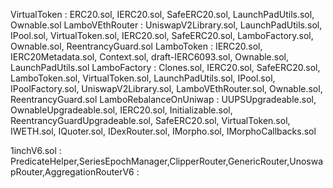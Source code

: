 VirtualToken           : ERC20.sol, IERC20.sol, SafeERC20.sol, LaunchPadUtils.sol, Ownable.sol
LamboVEthRouter        : UniswapV2Library.sol, LaunchPadUtils.sol, IPool.sol, VirtualToken.sol, IERC20.sol, SafeERC20.sol, LamboFactory.sol, Ownable.sol, ReentrancyGuard.sol
LamboToken             : IERC20.sol, IERC20Metadata.sol, Context.sol, draft-IERC6093.sol, Ownable.sol, LaunchPadUtils.sol
LamboFactory           : Clones.sol, IERC20.sol, SafeERC20.sol, LamboToken.sol, VirtualToken.sol, LaunchPadUtils.sol, IPool.sol, IPoolFactory.sol, UniswapV2Library.sol, LamboVEthRouter.sol, Ownable.sol, ReentrancyGuard.sol
LamboRebalanceOnUniwap : UUPSUpgradeable.sol, OwnableUpgradeable.sol, IERC20.sol, Initializable.sol, ReentrancyGuardUpgradeable.sol, SafeERC20.sol, VirtualToken.sol, IWETH.sol, IQuoter.sol, IDexRouter.sol, IMorpho.sol, IMorphoCallbacks.sol


1inchV6.sol                     : PredicateHelper,SeriesEpochManager,ClipperRouter,GenericRouter,UnoswapRouter,AggregationRouterV6 : 
